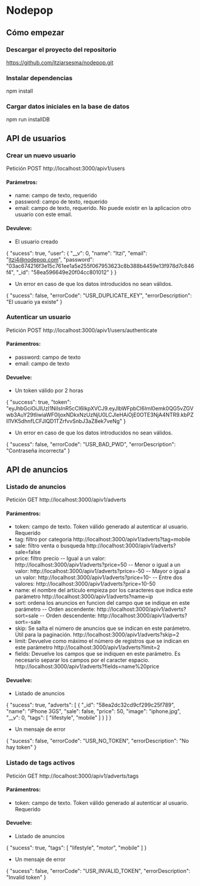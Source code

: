 # Nodepop

## Cómo empezar

### Descargar el proyecto del repositorio
https://github.com/itziarsesma/nodepop.git

### Instalar dependencias
npm install

### Cargar datos iniciales en la base de datos
npm run installDB

## API de usuarios

### Crear un nuevo usuario
Petición POST
http://localhost:3000/apiv1/users

#### Parámetros:
- name: campo de texto, requerido
- password: campo de texto, requerido
- email: campo de texto, requerido. No puede existir en la aplicacion otro usuario con este email.

#### Devuleve:
- El usuario creado

{
  "sucess": true,
  "user": {
    "__v": 0,
    "name": "Itzi",
    "email": "itzi4@nodepop.com",
    "password": "03ac674216f3e15c761ee1a5e255f067953623c8b388b4459e13f978d7c846f4",
    "_id": "58ea596649e20f04cc801012"
  }
}
- Un error en caso de que los datos introducidos no sean válidos.

{
  "sucess": false,
  "errorCode": "USR_DUPLICATE_KEY",
  "errorDescription": "El usuario ya existe"
}

### Autenticar un usuario
Petición POST
http://localhost:3000/apiv1/users/authenticate

#### Parámentros:
- password: campo de texto
- email: campo de texto

#### Devuelve:
- Un token válido por 2 horas

{
  "success": true,
  "token": "eyJhbGciOiJIUzI1NiIsInR5cCI6IkpXVCJ9.eyJlbWFpbCI6Iml0emk0QG5vZGVwb3AuY29tIiwiaWF0IjoxNDkxNzUzNjU0LCJleHAiOjE0OTE3NjA4NTR9.kbPZll1VK5dhnfLCFJlQD1TZrfvvSnbJ3aZ8ek7veNg"
}
- Un error en caso de que los datos introducidos no sean válidos.

{
  "sucess": false,
  "errorCode": "USR_BAD_PWD",
  "errorDescription": "Contraseña incorrecta"
}

## API de anuncios

### Listado de anuncios
Petición GET
http://localhost:3000/apiv1/adverts

#### Parámentros:
- token: campo de texto. Token válido generado al autenticar al usuario. Requerido
- tag: filtro por categoria http://localhost:3000/apiv1/adverts?tag=mobile
- sale: filtro venta o busqueda http://localhost:3000/apiv1/adverts?sale=false
- price: filtro precio 
    -- Igual a un valor: http://localhost:3000/apiv1/adverts?price=50
    -- Menor o igual a un valor: http://localhost:3000/apiv1/adverts?price=-50
    -- Mayor o igual a un valor: http://localhost:3000/apiv1/adverts?price=10-
    -- Entre dos valores: http://localhost:3000/apiv1/adverts?price=10-50
- name: el nombre del artículo empieza por los caracteres que indica este parámetro http://localhost:3000/apiv1/adverts?name=ip
- sort: ordena los anuncios en funcion del campo que se indique en este parámetro
    -- Orden ascendente: http://localhost:3000/apiv1/adverts?sort=sale
    -- Orden descendente: http://localhost:3000/apiv1/adverts?sort=-sale
- skip: Se salta el número de anuncios que se indican en este parámetro. Útil para la paginación. http://localhost:3000/apiv1/adverts?skip=2
- limit: Devuelve como máximo el número de registros que se indican en este parámetro http://localhost:3000/apiv1/adverts?limit=2
- fields: Devuelve los campos que se indiquen en este parámetro. Es necesario separar los campos por el caracter espacio. http://localhost:3000/apiv1/adverts?fields=name%20price

#### Devuelve:
- Listado de anuncios

{
  "sucess": true,
  "adverts": [
    {
      "_id": "58ea2dc32cd9cf299c25f789",
      "name": "iPhone 3GS",
      "sale": false,
      "price": 50,
      "image": "iphone.jpg",
      "__v": 0,
      "tags": [
        "lifestyle",
        "mobile"
      ]
    }
  ]
}
- Un mensaje de error

{
  "sucess": false,
  "errorCode": "USR_NO_TOKEN",
  "errorDescription": "No hay token"
}

### Listado de tags activos
Petición GET
http://localhost:3000/apiv1/adverts/tags
#### Parámentros:
- token: campo de texto. Token válido generado al autenticar al usuario. Requerido

#### Devuelve:
- Listado de anuncios

{
  "sucess": true,
  "tags": [
    "lifestyle",
    "motor",
    "mobile"
  ]
}
- Un mensaje de error

{
  "sucess": false,
  "errorCode": "USR_INVALID_TOKEN",
  "errorDescription": "Invalid token"
}
